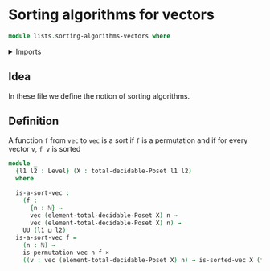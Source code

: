 # Sorting algorithms for vectors

```agda
module lists.sorting-algorithms-vectors where
```

<details><summary>Imports</summary>

```agda
open import elementary-number-theory.inequality-natural-numbers
open import elementary-number-theory.natural-numbers
open import elementary-number-theory.strong-induction-natural-numbers

open import foundation.cartesian-product-types
open import foundation.coproduct-types
open import foundation.dependent-pair-types
open import foundation.empty-types
open import foundation.equivalences
open import foundation.functions
open import foundation.functoriality-coproduct-types
open import foundation.identity-types
open import foundation.propositions
open import foundation.unit-type
open import foundation.universe-levels

open import linear-algebra.vectors

open import lists.arrays
open import lists.concatenation-lists
open import lists.lists
open import lists.permutation-lists
open import lists.sorted-vectors

open import order-theory.total-decidable-posets

open import univalent-combinatorics.permutations-standard-finite-types
open import univalent-combinatorics.standard-finite-types
```

</details>

## Idea

In these file we define the notion of sorting algorithms.

## Definition

A function `f` from `vec` to `vec` is a sort if `f` is a permutation and if for
every vector `v`, `f v` is sorted

```agda
module _
  {l1 l2 : Level} (X : total-decidable-Poset l1 l2)
  where

  is-a-sort-vec :
    (f :
      {n : ℕ} →
      vec (element-total-decidable-Poset X) n →
      vec (element-total-decidable-Poset X) n) →
    UU (l1 ⊔ l2)
  is-a-sort-vec f =
    (n : ℕ) →
    is-permutation-vec n f ×
    ((v : vec (element-total-decidable-Poset X) n) → is-sorted-vec X (f v))
```
